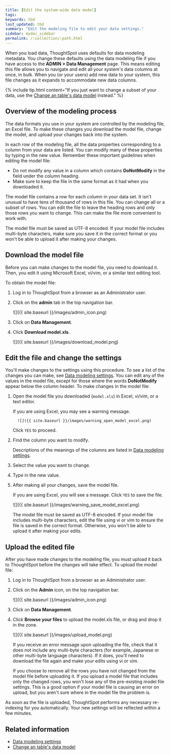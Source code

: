 ```yaml
---
title: [Edit the system-wide data model]
tags:
keywords: tbd
last_updated: tbd
summary: "Edit the modeling file to edit your data settings."
sidebar: mydoc_sidebar
permalink: /:collection/:path.html
---
```


When you load data, ThoughtSpot uses defaults for data modeling metadata. You
change these defaults using the data modeling file if you have access to the
**ADMIN > Data Management** page. This means editing this file allows you to
navigate and edit all your system's data columns at once, in bulk. When you (or
your users) add new data to your system, this file changes as it expands to
accommodate new data columns.

{% include tip.html content="If you just want to change a subset of your data,
use the [Change an table's data model](model-data-in-UI.html#) instead." %}

## Overview of the modeling process

The data formats you use in your system are controlled by the modeling file, an
Excel file. To make these changes you download the model file, change the model,
and upload your changes back into the system.

In each row of the modeling file, all the data properties corresponding to a
column from your data are listed. You can modify many of these properties by
typing in the new value. Remember these important guidelines when editing the
model file:

-   Do not modify any value in a column which contains **DoNotModify** in the field under the column heading.
-   Make sure to keep the file in the same format as it had when you downloaded it.

The model file contains a row for each column in your data set. It isn't unusual
to have tens of thousand of rows in this file. You can change all or a subset of
rows. You can edit the file to leave the heading rows and only those rows you
want to change. This can make the file more convenient to work with.

The model file must be saved as UTF-8 encoded. If your model file includes
multi-byte characters, make sure you save it in the correct format or you won't
be able to upload it after making your changes.

## Download the model file

Before you can make changes to the model file, you need to download it. Then,
you edit it using Microsoft Excel, vi/vim, or a similar text editing tool.

To obtain the model file:

1. Log in to ThoughtSpot from a browser as an Administrator user.
2. Click on the **admin** tab in the top navigation bar.

    ![]({{ site.baseurl }}/images/admin_icon.png)

3. Click on **Data Management**.
4. Click **Download model.xls**.

    ![]({{ site.baseurl }}/images/download_model.png)

## Edit the file and change the settings

You'll make changes to the settings using this procedure. To see a list of the
changes you can make, see [Data modeling settings](data-modeling-settings.html#). You can edit any of the values in the
model file, except for those where the words **DoNotModify** appear below the
column header. To make changes in the model file:

1. Open the model file you downloaded (`model.xls`) in Excel, vi/vim, or a text editor.

    If you are using Excel, you may see a warning message.

         ![]({{ site.baseurl }}/images/warning_open_model_excel.png)

    Click `YES` to proceed.

2. Find the column you want to modify.

   Descriptions of the meanings of the columns are listed in [Data modeling settings](data-modeling-settings.html#).

3. Select the value you want to change.
4. Type in the new value.
5. After making all your changes, save the model file.

    If you are using Excel, you will see a message. Click `YES` to save the file.

    ![]({{ site.baseurl }}/images/warning_save_model_excel.png)

    The model file must be saved as UTF-8 encoded. If your model file includes
    multi-byte characters, edit the file using vi or vim to ensure the file is
    saved in the correct format. Otherwise, you won't be able to upload it after
    making your edits.

## Upload the edited file

After you have made changes to the modeling file, you must upload it back to
ThoughtSpot before the changes will take effect. To upload the model file:

1. Log in to ThoughtSpot from a browser as an Administrator user.
2. Click on the **Admin** icon, on the top navigation bar.

    ![]({{ site.baseurl }}/images/admin_icon.png)

3. Click on **Data Management**.
4. Click **Browse your files** to upload the model.xls file, or drag and drop it in the zone.

    ![]({{ site.baseurl }}/images/upload_model.png)

    If you receive an error message upon uploading the file, check that it does
    not include any multi-byte characters (for example, Japanese or other multi-byte
    language characters). If it does, you'll need to download the file again and
    make your edits using vi or vim.

    If you choose to remove all the rows you have not changed from
    the model file before uploading it. If you upload a model file that includes
    only the changed rows, you won't lose any of the pre-existing model file
    settings. This is a good option if your model file is causing an error on
    upload, but you aren't sure where in the model file the problem is.

As soon as the file is uploaded, ThoughtSpot performs any necessary re-indexing
for you automatically. Your new settings will be reflected within a few minutes.

## Related information  

* [Data modeling settings](data-modeling-settings.html#)
* [Change an table's data model](model-data-in-UI.html)
